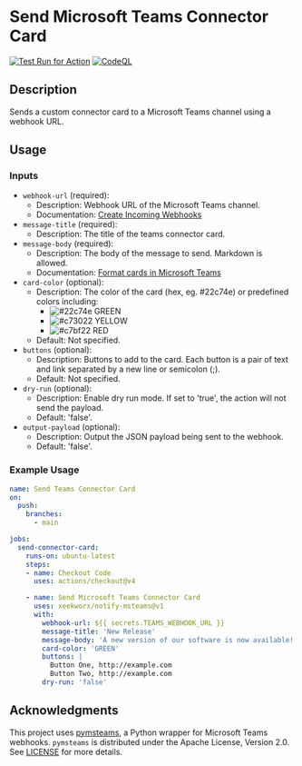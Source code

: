 # Send Microsoft Teams Connector Card

[![Test Run for Action](https://github.com/xeekworx/notify-msteams/actions/workflows/test.yml/badge.svg)](https://github.com/xeekworx/notify-msteams/actions/workflows/test.yml)
[![CodeQL](https://github.com/xeekworx/notify-msteams/actions/workflows/github-code-scanning/codeql/badge.svg)](https://github.com/xeekworx/notify-msteams/actions/workflows/github-code-scanning/codeql)

## Description

Sends a custom connector card to a Microsoft Teams channel using a webhook URL.

## Usage
### Inputs

- `webhook-url` (required):
  - Description: Webhook URL of the Microsoft Teams channel.
  - Documentation: [Create Incoming Webhooks](https://learn.microsoft.com/en-us/microsoftteams/platform/task-modules-and-cards/cards/cards-format?tabs=adaptive-md%2Cdesktop%2Cconnector-html#format-cards-with-markdown])
- `message-title` (required):
  - Description: The title of the teams connector card.
- `message-body` (required):
  - Description: The body of the message to send. Markdown is allowed.
  - Documentation: [Format cards in Microsoft Teams](https://learn.microsoft.com/en-us/microsoftteams/platform/task-modules-and-cards/cards/cards-format?tabs=adaptive-md%2Cdesktop%2Cconnector-html#format-cards-with-markdown)
- `card-color` (optional):
  - Description: The color of the card (hex, eg. #22c74e) or predefined colors including:
    - ![#22c74e](https://placehold.co/20/22c74e/22c74e) GREEN
    - ![#c73022](https://placehold.co/20/c73022/c73022) YELLOW
    - ![#c7bf22](https://placehold.co/20/c7bf22/c7bf22) RED
  - Default: Not specified.
- `buttons` (optional):
  - Description: Buttons to add to the card. Each button is a pair of text and link separated by a new line or semicolon (;).
  - Default: Not specified.
- `dry-run` (optional):
  - Description: Enable dry run mode. If set to 'true', the action will not send the payload.
  - Default: 'false'.
- `output-payload` (optional):
  - Description: Output the JSON payload being sent to the webhook.
  - Default: 'false'.

### Example Usage

```yaml
name: Send Teams Connector Card
on:
  push:
    branches:
      - main

jobs:
  send-connector-card:
    runs-on: ubuntu-latest
    steps:
    - name: Checkout Code
      uses: actions/checkout@v4

    - name: Send Microsoft Teams Connector Card
      uses: xeekworx/notify-msteams@v1
      with:
        webhook-url: ${{ secrets.TEAMS_WEBHOOK_URL }}
        message-title: 'New Release'
        message-body: 'A new version of our software is now available!'
        card-color: 'GREEN'
        buttons: |
          Button One, http://example.com
          Button Two, http://example.com
        dry-run: 'false'
```

## Acknowledgments

This project uses [pymsteams](https://github.com/rveachkc/pymsteams), a Python wrapper for Microsoft Teams webhooks. `pymsteams` is distributed under the Apache License, Version 2.0. See [LICENSE](https://www.apache.org/licenses/LICENSE-2.0) for more details.
